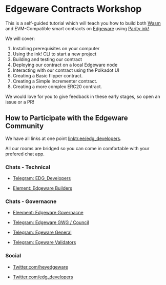 # Edgeware Contracts Workshop

This is a self-guided tutorial which will teach you how to build both [Wasm](https://webassembly.org/) and EVM-Compatible smart contracts on [Edgeware](https://github.com/hicommonwealth/edgeware-node) using [Parity ink!](https://github.com/paritytech/ink/).

We will cover:

1. Installing prerequisites on your computer
2. Using the ink! CLI to start a new project
3. Building and testing our contract
4. Deploying our contract on a local Edgeware node
5. Interacting with our contract using the Polkadot UI
6. Creating a Basic flipper contract.
7. Creating a Simple incrementer contract.
8. Creating a more complex ERC20 contract.

We would love for you to give feedback in these early stages, so open an issue or a PR!



## How to Participate with the Edgeware Community

We have all links at one point [linktr.ee/edg_developers](https://linktr.ee/edg_developers). 

All our rooms are bridged so you can come in comfortable with your prefered chat app.

### Chats - Technical

* [Telegram: EDG_Developers](https://t.me/edg_developers)

* [Element: Edgeware Builders](https://matrix.to/#/!ddnLMXyILAzUofbiMe:matrix.org?via=matrix.org&via=t2bot.io)

### Chats - Governacne

* [Eleement: Edgeware Governacne](https://matrix.to/#/!LKKkaPSDCjOusugedQ:matrix.org?via=matrix.org&via=t2bot.io&via=decent.modular.im)

* [Telegram: Edgeware GWG / Council](https://t.me/EdgewareGWG)

* [Telegram: Egeware General](https://t.me/heyedgeware)

* [Telegram: Egeware Validators](https://t.me/EdgewareValidators)

### Social

* [Twitter.com/heyedgeware](https://twitter.com/heyedgeware)

* [Twitter.com/edg_developers](https://twitter.com/edg_developers)
